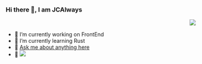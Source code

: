 <!--
**JCAlways/JCAlways** is a ✨ _special_ ✨ repository because its `README.md` (this file) appears on your GitHub profile.

Here are some ideas to get you started:

- 🔭 I’m currently working on ...
- 🌱 I’m currently learning ...
- 👯 I’m looking to collaborate on ...
- 🤔 I’m looking for help with ...
- 💬 Ask me about ...
- 📫 How to reach me: ...
- 😄 Pronouns: ...
- ⚡ Fun fact: ...
-->

### Hi there 👋, I am JCAlways
<img src="https://github-readme-stats-peach-eight-42.vercel.app/api?username=JCAlways&show_icons=true&hide_border=true&include_all_commits=true&hide_title=true" align="right" />

<br />

- 🔭 I’m currently working on FrontEnd
- 🌱 I’m currently learning Rust
- 💬  [Ask me about anything here](https://github.com/JCAlways/JCAlways/issues)
- 👀  ![](https://komarev.com/ghpvc/?username=jcalways&color=green)
